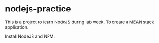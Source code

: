 # nodejs-practice

This is a project to learn NodeJS during lab week. To create a MEAN stack
application.

Install NodeJS and NPM.
